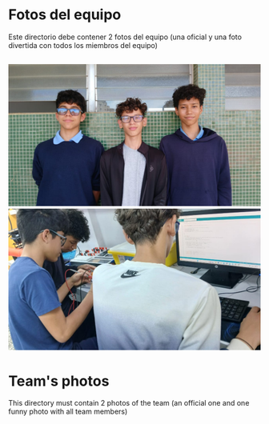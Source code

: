 Fotos del equipo
====

Este directorio debe contener 2 fotos del equipo (una oficial y una foto divertida con todos los miembros del equipo)

![Example Image](serious.jpg)
![Example Image](working.jpeg)
---

Team's photos
====

This directory must contain 2 photos of the team (an official one and one funny photo with all team members)
